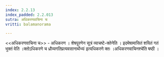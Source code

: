 ```yaml
---
index: 2.2.13
index_padded: 2.2.013
sutra: अधिकरणवाचिना च
vritti: balamanorama

---
```

<<अधिकरणवाचिना च>> - अधिकरण । शेषपूरणेन सूत्रं व्याचष्टे-क्तेनेति । इदमेषामासितं शयितं गतं भुक्तं वेति ।क्तोऽधिकरणे च ध्रौव्यगतिप्रत्यवसानार्थेभ्यः॑ इत्यधिकरणे क्तः ।अधिकरणवाचिनश्चे॑ति षष्ठी ।